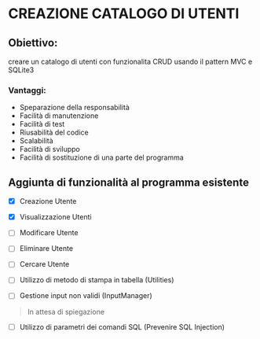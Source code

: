 # CREAZIONE CATALOGO DI UTENTI

## Obiettivo: 

creare un catalogo di utenti con funzionalita CRUD usando il pattern MVC e SQLite3


### Vantaggi:

- Speparazione della responsabilità
- Facilità di manutenzione
- Facilità di test
- Riusabilità del codice
- Scalabilità
- Facilità di sviluppo
- Facilità di sostituzione di una parte del programma

## Aggiunta di funzionalità al programma esistente

- [x] Creazione Utente
- [x] Visualizzazione Utenti


- [ ] Modificare Utente
- [ ] Eliminare Utente
- [ ] Cercare Utente
- [ ] Utilizzo di metodo di stampa in tabella (Utilities)
- [ ] Gestione input non validi (InputManager)

> In attesa di spiegazione

- [ ] Utilizzo di parametri dei comandi SQL (Prevenire SQL Injection)

